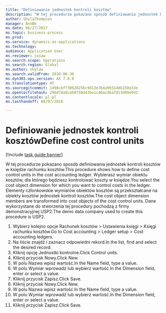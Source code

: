 ```yaml
--- 
title: "Definiowanie jednostek kontroli kosztów"
description: "W tej procedurze pokazano sposób definiowania jednostek kontroli kosztów w księdze rachunku kosztów."
author: ShylaThompson
manager: AnnBe
ms.date: 06/27/2017
ms.topic: business-process
ms.prod: 
ms.service: dynamics-ax-applications
ms.technology: 
audience: Application User
ms.reviewer: josaw
ms.search.scope: Operations
ms.search.region: Global
ms.author: shylaw
ms.search.validFrom: 2016-06-30
ms.dyn365.ops.version: AX 7.0.0
ms.translationtype: HT
ms.sourcegitcommit: 1d98cbff30620256c9d13e7b4a90314db150e33e
ms.openlocfilehash: 296d74a9ca68758d43be1c46acdba7d13d99e9d1
ms.contentlocale: pl-pl
ms.lasthandoff: 08/07/2018

---
```

# <a name="define-cost-control-units"></a><span data-ttu-id="1b643-103">Definiowanie jednostek kontroli kosztów</span><span class="sxs-lookup"><span data-stu-id="1b643-103">Define cost control units</span></span>

[!include [task guide banner](../../includes/task-guide-banner.md)]

<span data-ttu-id="1b643-104">W tej procedurze pokazano sposób definiowania jednostek kontroli kosztów w księdze rachunku kosztów.</span><span class="sxs-lookup"><span data-stu-id="1b643-104">This procedure shows how to define cost control units in the cost accounting ledger.</span></span> <span data-ttu-id="1b643-105">Wybierasz wymiar obiektu kosztów, dla którego będziesz kontrolować koszty w księdze.</span><span class="sxs-lookup"><span data-stu-id="1b643-105">You select the cost object dimension for which you want to control costs in the ledger.</span></span> <span data-ttu-id="1b643-106">Elementy członkowskie wymiarów obiektów kosztów są przekształcane na obiekty kosztów jednostek kontroli kosztów.</span><span class="sxs-lookup"><span data-stu-id="1b643-106">The cost object dimension members are transformed into cost objects of the cost control units.</span></span> <span data-ttu-id="1b643-107">Dane wykorzystane do stworzenia tej procedury pochodzą z firmy demonstracyjnej USP2.</span><span class="sxs-lookup"><span data-stu-id="1b643-107">The demo data company used to create this procedure is USP2.</span></span>

1. <span data-ttu-id="1b643-108">Wybierz kolejno opcje Rachunek kosztów > Ustawienia księgi > Księgi rachunku kosztów.</span><span class="sxs-lookup"><span data-stu-id="1b643-108">Go to Cost accounting > Ledger setup > Cost accounting ledgers.</span></span>
2. <span data-ttu-id="1b643-109">Na liście znajdź i zaznacz odpowiedni rekord.</span><span class="sxs-lookup"><span data-stu-id="1b643-109">In the list, find and select the desired record.</span></span>
3. <span data-ttu-id="1b643-110">Kliknij opcję Jednostki kontrolne.</span><span class="sxs-lookup"><span data-stu-id="1b643-110">Click Control units.</span></span>
4. <span data-ttu-id="1b643-111">Kliknij przycisk Nowy.</span><span class="sxs-lookup"><span data-stu-id="1b643-111">Click New.</span></span>
5. <span data-ttu-id="1b643-112">W polu Nazwa wpisz wartość.</span><span class="sxs-lookup"><span data-stu-id="1b643-112">In the Name field, type a value.</span></span>
6. <span data-ttu-id="1b643-113">W polu Wymiar wprowadź lub wybierz wartość.</span><span class="sxs-lookup"><span data-stu-id="1b643-113">In the Dimension field, enter or select a value.</span></span>
7. <span data-ttu-id="1b643-114">Kliknij przycisk Zapisz.</span><span class="sxs-lookup"><span data-stu-id="1b643-114">Click Save.</span></span>
8. <span data-ttu-id="1b643-115">Kliknij przycisk Nowy.</span><span class="sxs-lookup"><span data-stu-id="1b643-115">Click New.</span></span>
9. <span data-ttu-id="1b643-116">W polu Nazwa wpisz wartość.</span><span class="sxs-lookup"><span data-stu-id="1b643-116">In the Name field, type a value.</span></span>
10. <span data-ttu-id="1b643-117">W polu Wymiar wprowadź lub wybierz wartość.</span><span class="sxs-lookup"><span data-stu-id="1b643-117">In the Dimension field, enter or select a value.</span></span>
11. <span data-ttu-id="1b643-118">Kliknij przycisk Zapisz.</span><span class="sxs-lookup"><span data-stu-id="1b643-118">Click Save.</span></span>


